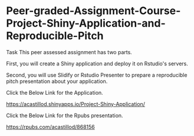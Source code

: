 # Peer-graded-Assignment-Course-Project-Shiny-Application-and-Reproducible-Pitch

Task
This peer assessed assignment has two parts. 

First, you will create a Shiny application and deploy it on Rstudio's servers. 

Second, you will use Slidify or Rstudio Presenter to prepare a reproducible pitch presentation about your application.

Click the Below Link for the Application.

https://acastillod.shinyapps.io/Project-Shiny-Application/

Click the Below Link for the Rpubs presentation.

https://rpubs.com/acastillod/868156

